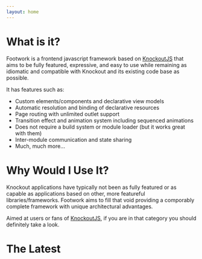 ```yaml
---
layout: home
---
```


# What is it?

Footwork is a frontend javascript framework based on [KnockoutJS](http://knockoutjs.com/) that aims to be fully featured, expressive, and easy to use while remaining as idiomatic and compatible with Knockout and its existing code base as possible.

It has features such as:

* Custom elements/components and declarative view models
* Automatic resolution and binding of declarative resources
* Page routing with unlimited outlet support
* Transition effect and animation system including sequenced animations
* Does not require a build system or module loader (but it works great with them)
* Inter-module communication and state sharing
* Much, much more...

# Why Would I Use It?

Knockout applications have typically not been as fully featured or as capable as applications based on other, more featureful libraries/frameworks. Footwork aims to fill that void providing a comporably complete framework with unique architectural advantages.

Aimed at users or fans of [KnockoutJS](http://knockoutjs.com/), if you are in that category you should definitely take a look.

# The Latest

<blog-posts></blog-posts>
